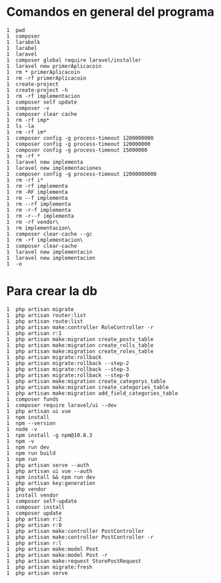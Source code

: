 # Comandos en general del programa

    1  pwd
    1  composer
    1  larabelk
    1  larabel
    1  laravel
    1  composer global require laravel/installer
    1  laravel new primerAplicacoin
    1  rm * primerAplicacoin
    1  rm -rf primerAplicacoin
    1  create-project
    1  create-project -h
    1  rm -rf implementacion
    1  composer self update
    1  composer -v
    1  composer clear cache
    1  rm -rf imp*
    1  ls -la
    1  rm -rf im*
    1  composer config -g process-timeout 1200000000
    1  composer config -g process-timeout 120000000
    1  composer config -g process-timeout 15000000
    1  rm -rf *
    1  laravel new implementa
    1  laravel new implementaciones
    1  composer config -g process-timeout 12000000000
    1  rm -rf i*
    1  rm -rf implementa
    1  rm -RF implementa
    1  rm --f implementa
    1  rm --rf implementa
    1  rm -r-f implementa
    1  rm -r--f implementa
    1  rm -rf vendor\
    1  rm implementacion\
    1  composer clear-cache --gc
    1  rm -rf implementacion\
    1  composer clear-cache
    1  laravel new implementacin
    1  laravel new implementacion
    1  -o
   # Para crear la db
    1  php artisan migrate
    1  php artisan router:list
    1  php artisan route:list
    1  php artisan make:controller RoleController -r
    1  php artisan r:1
    1  php artisan make:migration create_posts_table
    1  php artisan make:migration create_rolls_table
    1  php artisan make:migration create_roles_table
    1  php artisan migrate:rollback
    1  php artisan migrate:rollback --step-2
    1  php artisan migrate:rollback --step-3
    1  php artisan migrate:rollback --step-0
    1  php artisan make:migration create_categorys_table
    1  php artisan make:migration create_categories_table
    1  php artisan make:migration add_field_categories_table
    1  composer funds
    1  composer require laravel/ui --dev
    1  php artisan ui vue
    1  npm install
    1  npm --version
    1  node -v
    1  npm install -g npm@10.8.3
    1  npm -v
    1  npm run dev
    1  npm run build
    1  npm run
    1  php artisan serve --auth
    1  php artisan ui vue --auth
    1  npm install && npm run dev
    1  php artisan key:generation
    1  php vendor
    1  install vendor
    1  composer self-update
    1  composer install
    1  composer update
    1  php artisan r:2
    1  php artisan r:0
    1  php artisan make:controller PostController
    1  php artisan make:controller PostController -r
    1  php artisan r:l
    1  php artisan make:model Post
    1  php artisan make:model Post -r
    1  php artisan make:request StorePostRequest
    1  php artisan migrate:fresh
    1  php artisan serve
